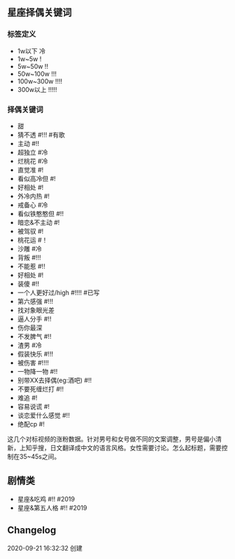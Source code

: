 ## 星座择偶关键词

### 标签定义

- 1w以下 冷
- 1w~5w !
- 5w~50w !!
- 50w~100w !!!
- 100w~300w !!!!
- 300w以上 !!!!!

### 择偶关键词

- 甜
- 猜不透 #!!! #有歌
- 主动 #!!
- 超独立 #冷
- 烂桃花 #冷
- 直觉准 #!
- 看似高冷但 #!
- 好相处 #!
- 外冷内热 #!
- 戒备心 #冷
- 看似铁憨憨但 #!!
- 暗恋&不主动 #!
- 被驾驭 #!
- 桃花运 #！
- 沙雕 #冷
- 背叛 #!!!
- 不能惹 #!!
- 好相处 #!
- 装傻 #!!
- 一个人更好过/high #!!!! #已写
- 第六感强 #!!!
- 找对象眼光差
- 逼人分手 #!!
- 伤你最深
- 不发脾气 #!!
- 渣男 #冷
- 假装快乐 #!!!
- 被伤害 #!!!!
- 一物降一物 #!!
- 别带XX去择偶(eg:酒吧) #!!
- 不要死缠烂打 #!!
- 难追 #!
- 容易说谎 #!
- 谈恋爱什么感觉 #!!
- 绝配cp #!

这几个对标视频的涨粉数据。针对男号和女号做不同的文案调整，男号是偏小清新，上知乎搜，日文翻译成中文的语言风格。女性需要讨论。怎么起标题，需要控制在35~45s之间。

## 剧情类

- 星座&吃鸡 #!! #2019
- 星座&第五人格 #!! #2019

## Changelog

2020-09-21 16:32:32 创建